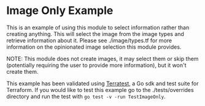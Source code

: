# Image Only Example

This is an example of using this module to select information rather than creating anything.
This will select the image from the image types and retrieve information about it.
Please see ./image/types.tf for more information on the opinionated image selection this module provides.

NOTE: This module does not create images, it may select them or skip them (potentially requiring the user to provide more information), but it won't create them.

This example has been validated using [Terratest](https://terratest.gruntwork.io/), a Go sdk and test suite for Terraform.
If you would like to test this example go to the ./tests/overrides directory and run the test with `go test -v -run TestImageOnly`.
